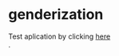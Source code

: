 # genderization

Test aplication by clicking <a href="https://elspoka.github.io/genderization/" target="_blank">here</a> <br>.
